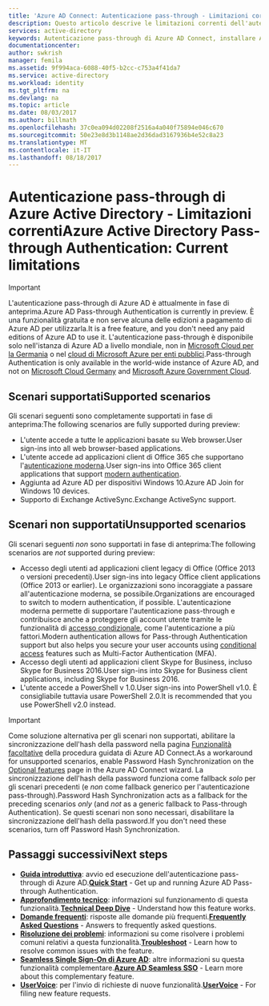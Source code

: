 ```yaml
---
title: 'Azure AD Connect: Autenticazione pass-through - Limitazioni correnti | Microsoft Docs'
description: Questo articolo descrive le limitazioni correnti dell'autenticazione pass-through di Azure Active Directory (Azure AD).
services: active-directory
keywords: Autenticazione pass-through di Azure AD Connect, installare Active Directory, componenti necessari per Azure AD, SSO, Single Sign-On
documentationcenter: 
author: swkrish
manager: femila
ms.assetid: 9f994aca-6088-40f5-b2cc-c753a4f41da7
ms.service: active-directory
ms.workload: identity
ms.tgt_pltfrm: na
ms.devlang: na
ms.topic: article
ms.date: 08/03/2017
ms.author: billmath
ms.openlocfilehash: 37c0ea094d02208f2516a4a040f75894e046c670
ms.sourcegitcommit: 50e23e8d3b1148ae2d36dad3167936b4e52c8a23
ms.translationtype: MT
ms.contentlocale: it-IT
ms.lasthandoff: 08/18/2017
---
```

# <a name="azure-active-directory-pass-through-authentication-current-limitations"></a><span data-ttu-id="1f400-104">Autenticazione pass-through di Azure Active Directory - Limitazioni correnti</span><span class="sxs-lookup"><span data-stu-id="1f400-104">Azure Active Directory Pass-through Authentication: Current limitations</span></span>

>[!IMPORTANT]
><span data-ttu-id="1f400-105">L'autenticazione pass-through di Azure AD è attualmente in fase di anteprima.</span><span class="sxs-lookup"><span data-stu-id="1f400-105">Azure AD Pass-through Authentication is currently in preview.</span></span> <span data-ttu-id="1f400-106">È una funzionalità gratuita e non serve alcuna delle edizioni a pagamento di Azure AD per utilizzarla.</span><span class="sxs-lookup"><span data-stu-id="1f400-106">It is a free feature, and you don't need any paid editions of Azure AD to use it.</span></span> <span data-ttu-id="1f400-107">L'autenticazione pass-through è disponibile solo nell'istanza di Azure AD a livello mondiale, non in [Microsoft Cloud per la Germania](http://www.microsoft.de/cloud-deutschland) o nel [cloud di Microsoft Azure per enti pubblici](https://azure.microsoft.com/features/gov/).</span><span class="sxs-lookup"><span data-stu-id="1f400-107">Pass-through Authentication is only available in the world-wide instance of Azure AD, and not on [Microsoft Cloud Germany](http://www.microsoft.de/cloud-deutschland) and [Microsoft Azure Government Cloud](https://azure.microsoft.com/features/gov/).</span></span>

## <a name="supported-scenarios"></a><span data-ttu-id="1f400-108">Scenari supportati</span><span class="sxs-lookup"><span data-stu-id="1f400-108">Supported scenarios</span></span>

<span data-ttu-id="1f400-109">Gli scenari seguenti sono completamente supportati in fase di anteprima:</span><span class="sxs-lookup"><span data-stu-id="1f400-109">The following scenarios are fully supported during preview:</span></span>

- <span data-ttu-id="1f400-110">L'utente accede a tutte le applicazioni basate su Web browser.</span><span class="sxs-lookup"><span data-stu-id="1f400-110">User sign-ins into all web browser-based applications.</span></span>
- <span data-ttu-id="1f400-111">L'utente accede ad applicazioni client di Office 365 che supportano l'[autenticazione moderna](https://aka.ms/modernauthga).</span><span class="sxs-lookup"><span data-stu-id="1f400-111">User sign-ins into Office 365 client applications that support [modern authentication](https://aka.ms/modernauthga).</span></span>
- <span data-ttu-id="1f400-112">Aggiunta ad Azure AD per dispositivi Windows 10.</span><span class="sxs-lookup"><span data-stu-id="1f400-112">Azure AD Join for Windows 10 devices.</span></span>
- <span data-ttu-id="1f400-113">Supporto di Exchange ActiveSync.</span><span class="sxs-lookup"><span data-stu-id="1f400-113">Exchange ActiveSync support.</span></span>

## <a name="unsupported-scenarios"></a><span data-ttu-id="1f400-114">Scenari non supportati</span><span class="sxs-lookup"><span data-stu-id="1f400-114">Unsupported scenarios</span></span>

<span data-ttu-id="1f400-115">Gli scenari seguenti _non_ sono supportati in fase di anteprima:</span><span class="sxs-lookup"><span data-stu-id="1f400-115">The following scenarios are _not_ supported during preview:</span></span>

- <span data-ttu-id="1f400-116">Accesso degli utenti ad applicazioni client legacy di Office (Office 2013 o versioni precedenti).</span><span class="sxs-lookup"><span data-stu-id="1f400-116">User sign-ins into legacy Office client applications (Office 2013 or earlier).</span></span> <span data-ttu-id="1f400-117">Le organizzazioni sono incoraggiate a passare all'autenticazione moderna, se possibile.</span><span class="sxs-lookup"><span data-stu-id="1f400-117">Organizations are encouraged to switch to modern authentication, if possible.</span></span> <span data-ttu-id="1f400-118">L'autenticazione moderna permette di supportare l'autenticazione pass-through e contribuisce anche a proteggere gli account utente tramite le funzionalità di [accesso condizionale](../active-directory-conditional-access.md), come l'autenticazione a più fattori.</span><span class="sxs-lookup"><span data-stu-id="1f400-118">Modern authentication allows for Pass-through Authentication support but also helps you secure your user accounts using [conditional access](../active-directory-conditional-access.md) features such as Multi-Factor Authentication (MFA).</span></span>
- <span data-ttu-id="1f400-119">Accesso degli utenti ad applicazioni client Skype for Business, incluso Skype for Business 2016.</span><span class="sxs-lookup"><span data-stu-id="1f400-119">User sign-ins into Skype for Business client applications, including Skype for Business 2016.</span></span>
- <span data-ttu-id="1f400-120">L'utente accede a PowerShell v 1.0.</span><span class="sxs-lookup"><span data-stu-id="1f400-120">User sign-ins into PowerShell v1.0.</span></span> <span data-ttu-id="1f400-121">È consigliabile tuttavia usare PowerShell 2.0.</span><span class="sxs-lookup"><span data-stu-id="1f400-121">It is recommended that you use PowerShell v2.0 instead.</span></span>

>[!IMPORTANT]
><span data-ttu-id="1f400-122">Come soluzione alternativa per gli scenari non supportati, abilitare la sincronizzazione dell'hash della password nella pagina [Funzionalità facoltative](active-directory-aadconnect-get-started-custom.md#optional-features) della procedura guidata di Azure AD Connect.</span><span class="sxs-lookup"><span data-stu-id="1f400-122">As a workaround for unsupported scenarios, enable Password Hash Synchronization on the [Optional features](active-directory-aadconnect-get-started-custom.md#optional-features) page in the Azure AD Connect wizard.</span></span> <span data-ttu-id="1f400-123">La sincronizzazione dell'hash della password funziona come fallback _solo_ per gli scenari precedenti (e _non_ come fallback generico per l'autenticazione pass-through).</span><span class="sxs-lookup"><span data-stu-id="1f400-123">Password Hash Synchronization acts as a fallback for the preceding scenarios _only_ (and _not_ as a generic fallback to Pass-through Authentication).</span></span> <span data-ttu-id="1f400-124">Se questi scenari non sono necessari, disabilitare la sincronizzazione dell'hash della password.</span><span class="sxs-lookup"><span data-stu-id="1f400-124">If you don't need these scenarios, turn off Password Hash Synchronization.</span></span>

## <a name="next-steps"></a><span data-ttu-id="1f400-125">Passaggi successivi</span><span class="sxs-lookup"><span data-stu-id="1f400-125">Next steps</span></span>
- <span data-ttu-id="1f400-126">[**Guida introduttiva**](active-directory-aadconnect-pass-through-authentication-quick-start.md): avvio ed esecuzione dell'autenticazione pass-through di Azure AD.</span><span class="sxs-lookup"><span data-stu-id="1f400-126">[**Quick Start**](active-directory-aadconnect-pass-through-authentication-quick-start.md) - Get up and running Azure AD Pass-through Authentication.</span></span>
- <span data-ttu-id="1f400-127">[**Approfondimento tecnico**](active-directory-aadconnect-pass-through-authentication-how-it-works.md): informazioni sul funzionamento di questa funzionalità.</span><span class="sxs-lookup"><span data-stu-id="1f400-127">[**Technical Deep Dive**](active-directory-aadconnect-pass-through-authentication-how-it-works.md) - Understand how this feature works.</span></span>
- <span data-ttu-id="1f400-128">[**Domande frequenti**](active-directory-aadconnect-pass-through-authentication-faq.md): risposte alle domande più frequenti.</span><span class="sxs-lookup"><span data-stu-id="1f400-128">[**Frequently Asked Questions**](active-directory-aadconnect-pass-through-authentication-faq.md) - Answers to frequently asked questions.</span></span>
- <span data-ttu-id="1f400-129">[**Risoluzione dei problemi**](active-directory-aadconnect-troubleshoot-pass-through-authentication.md): informazioni su come risolvere i problemi comuni relativi a questa funzionalità.</span><span class="sxs-lookup"><span data-stu-id="1f400-129">[**Troubleshoot**](active-directory-aadconnect-troubleshoot-pass-through-authentication.md) - Learn how to resolve common issues with the feature.</span></span>
- <span data-ttu-id="1f400-130">[**Seamless Single Sign-On di Azure AD**](active-directory-aadconnect-sso.md): altre informazioni su questa funzionalità complementare.</span><span class="sxs-lookup"><span data-stu-id="1f400-130">[**Azure AD Seamless SSO**](active-directory-aadconnect-sso.md) - Learn more about this complementary feature.</span></span>
- <span data-ttu-id="1f400-131">[**UserVoice**](https://feedback.azure.com/forums/169401-azure-active-directory/category/160611-directory-synchronization-aad-connect): per l'invio di richieste di nuove funzionalità.</span><span class="sxs-lookup"><span data-stu-id="1f400-131">[**UserVoice**](https://feedback.azure.com/forums/169401-azure-active-directory/category/160611-directory-synchronization-aad-connect) - For filing new feature requests.</span></span>

